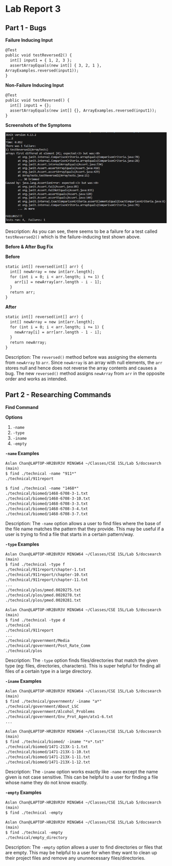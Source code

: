 # Lab Report 3

## Part 1 - Bugs

**Failure Inducing Input**

```
@Test
public void testReversed2() {
  int[] input1 = { 1, 2, 3 };
  assertArrayEquals(new int[] { 3, 2, 1 }, ArrayExamples.reversed(input1));
}
```

**Non-Failure Inducing Input**

```
@Test
public void testReversed() {
  int[] input1 = {};
  assertArrayEquals(new int[] {}, ArrayExamples.reversed(input1));
}
```

**Screenshots of the Symptoms**

![Image](lab-report-3-ss5.png)

Description: As you can see, there seems to be a failure for a test called `testReversed2()` which is the failure-inducing test shown above.

**Before & After Bug Fix**

**Before**

```
static int[] reversed(int[] arr) {
  int[] newArray = new int[arr.length];
  for (int i = 0; i < arr.length; i += 1) {
    arr[i] = newArray[arr.length - i - 1];
  }
  return arr;
}
```

**After**

```
static int[] reversed(int[] arr) {
  int[] newArray = new int[arr.length];
  for (int i = 0; i < arr.length; i += 1) {
    newArray[i] = arr[arr.length - 1 - i];
  }
  return newArray;
}
```

Description: The `reversed()` method before was assigning the elements from `newArray` to `arr`. Since `newArray` is an array with null elements, the `arr` stores null and hence does not reverse the array contents and causes a bug. The new `reversed()` method assigns `newArray` from `arr` in the opposite order and works as intended.

## Part 2 - Researching Commands

**Find Command**

**Options**

1. `-name`
2. `-type`
3. `-iname`
4. `-empty`

**`-name` Examples**

```
Aslan Chan@LAPTOP-HR2BVR3V MINGW64 ~/Classes/CSE 15L/Lab 5/docsearch (main)
$ find ./technical -name "911*"
./technical/911report
```

```
$ find ./technical -name "1468*"
./technical/biomed/1468-6708-3-1.txt
./technical/biomed/1468-6708-3-10.txt
./technical/biomed/1468-6708-3-3.txt
./technical/biomed/1468-6708-3-4.txt
./technical/biomed/1468-6708-3-7.txt
```

Description: The `-name` option allows a user to find files where the base of the file name matches the pattern that they provide. This may be useful if a user is trying to find a file that starts in a certain pattern/way.

**`-type` Examples**

```
Aslan Chan@LAPTOP-HR2BVR3V MINGW64 ~/Classes/CSE 15L/Lab 5/docsearch (main)
$ find ./technical -type f
./technical/911report/chapter-1.txt
./technical/911report/chapter-10.txt
./technical/911report/chapter-11.txt
...
./technical/plos/pmed.0020275.txt
./technical/plos/pmed.0020278.txt
./technical/plos/pmed.0020281.txt
```

```
Aslan Chan@LAPTOP-HR2BVR3V MINGW64 ~/Classes/CSE 15L/Lab 5/docsearch (main)
$ find ./technical -type d
./technical
./technical/911report
...
./technical/government/Media
./technical/government/Post_Rate_Comm
./technical/plos
```

Description: The `-type` option finds files/directories that match the given type (eg: files, directories, characters). This is super helpful for finding all files of a certain type in a large directory.

**`-iname` Examples**

```
Aslan Chan@LAPTOP-HR2BVR3V MINGW64 ~/Classes/CSE 15L/Lab 5/docsearch (main)
$ find ./technical/government/ -iname "a*"
./technical/government/About_LSC
./technical/government/Alcohol_Problems
./technical/government/Env_Prot_Agen/atx1-6.txt
...
```

```
Aslan Chan@LAPTOP-HR2BVR3V MINGW64 ~/Classes/CSE 15L/Lab 5/docsearch (main)
$ find ./technical/biomed/ -iname "*x*.txt"
./technical/biomed/1471-213X-1-1.txt
./technical/biomed/1471-213X-1-10.txt
./technical/biomed/1471-213X-1-11.txt
./technical/biomed/1471-213X-1-12.txt
```

Description: The `-iname` option works exactly like `-name` except the name given is not case sensitive. This can be helpful to a user for finding a file whose name they do not know exactly.

**`-empty` Examples**

```
Aslan Chan@LAPTOP-HR2BVR3V MINGW64 ~/Classes/CSE 15L/Lab 5/docsearch (main)
$ find ./technical -empty
```

```
Aslan Chan@LAPTOP-HR2BVR3V MINGW64 ~/Classes/CSE 15L/Lab 5/docsearch (main)
$ find ./technical -empty
./technical/empty_directory
```

Description: The `-empty` option allows a user to find directories or files that are empty. This may be helpful to a user for when they want to clean up their project files and remove any ununnecessary files/directories.

